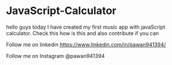 # JavaScript-Calculator
hello guys today I have created my first music app with javaScript calculator. Check this how is this and also contribute if you can


Follow me on linkedin https://www.linkedin.com/in/pawan941394/

Follow me on Instagram @pawan941394

